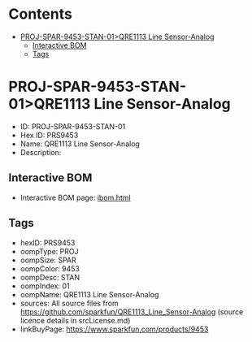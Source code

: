 



Contents
========

* [PROJ-SPAR-9453-STAN-01>QRE1113 Line Sensor-Analog](#proj-spar-9453-stan-01qre1113-line-sensor-analog)
	* [Interactive BOM](#interactive-bom)
	* [Tags](#tags)

# PROJ-SPAR-9453-STAN-01>QRE1113 Line Sensor-Analog

- ID: PROJ-SPAR-9453-STAN-01
- Hex ID: PRS9453
- Name: QRE1113 Line Sensor-Analog
- Description: 

## Interactive BOM

- Interactive BOM page: [ibom.html](kicad/bom/ibom.html)

## Tags

- hexID: PRS9453
- oompType: PROJ
- oompSize: SPAR
- oompColor: 9453
- oompDesc: STAN
- oompIndex: 01
- oompName: QRE1113 Line Sensor-Analog
- sources: All source files from https://github.com/sparkfun/QRE1113_Line_Sensor-Analog (source licence details in srcLicense.md)
- linkBuyPage: https://www.sparkfun.com/products/9453
